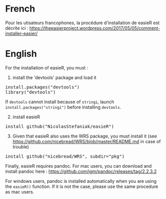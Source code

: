 # French
Pour les utisateurs francophones, la procédure d'installation de easieR est décrite ici :
https://theeasierproject.wordpress.com/2017/05/05/comment-installer-easier/

# English

For the installation of easieR, you must :

1) install the 'devtools' package and load it 
<pre class="prettyprint lang-">
install.packages("devtools")
library("devtools")
</pre>

If `devtools` cannot install because of `stringi`, launch `install.packages("stringi")` before installing `devtools`.

2) install easieR
<pre class="prettyprint lang-r">
install_github("NicolasStefaniak/easieR")
</pre>

3) Given that easieR also uses the WRS package, you must install it 
(see https://github.com/nicebread/WRS/blob/master/README.md in case of trouble)
<pre class="prettyprint lang-r">
install_github("nicebread/WRS", subdir="pkg")
</pre>

Finally, easieR requires pandoc. For mac users, you can download and install pandoc here :
 <a href="https://github.com/jgm/pandoc/releases/tag/2.2.3.2" target="_blank" rel="noopener noreferrer">https://github.com/jgm/pandoc/releases/tag/2.2.3.2</a>


For windows users, pandoc is installed automatically when you are using the <code>easieR()</code> function. 
If it is not the case, please use the same procedure as mac users. 
